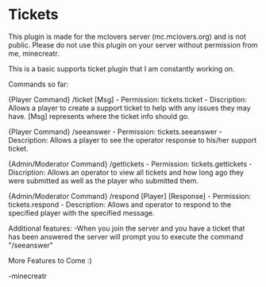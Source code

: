 Tickets
=======
This plugin is made for the mclovers server (mc.mclovers.org) and is not public. Please do not use this plugin on
your server without permission from me, minecreatr.

This is a basic supports ticket plugin that I am constantly working on.

Commands so far:

  {Player Command}
  /ticket [Msg] - Permission: tickets.ticket - Discription: Allows a player to create a support ticket to help with any
  issues they may have. [Msg] represents where the ticket info should go.
  
  {Player Command}
  /seeanswer - Permission: tickets.seeanswer - Description: Allows a player to see the operator response to his/her support
  ticket.
  
  {Admin/Moderator Command}
  /gettickets - Permission: tickets.gettickets - Discription: Allows an operator to view all tickets and how long ago they
  were submitted as well as the player who submitted them.
  
  {Admin/Moderator Command}
  /respond [Player] [Response] - Permission: tickets.respond - Description: Allows and operator to respond to the specified
  player with the specified message.

Additional features:
  -When you join the server and you have a ticket that has been answered the server will prompt you to execute the command
  "/seeanswer"
  
More Features to Come :)

-minecreatr


